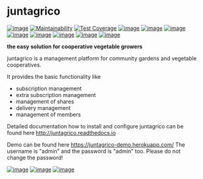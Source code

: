juntagrico
==========

[![image](https://github.com/juntagrico/juntagrico/actions/workflows/juntagrico-ci.yml/badge.svg?branch=main&event=push)](https://github.com/juntagrico/juntagrico/actions/workflows/juntagrico-ci.yml)
[![Maintainability](https://api.codeclimate.com/v1/badges/f9fccaf1602ddb23c69b/maintainability)](https://codeclimate.com/github/juntagrico/juntagrico/maintainability)
[![Test Coverage](https://api.codeclimate.com/v1/badges/f9fccaf1602ddb23c69b/test_coverage)](https://codeclimate.com/github/juntagrico/juntagrico/test_coverage)
[![image](https://img.shields.io/pypi/v/juntagrico.svg)](https://pypi.python.org/pypi/juntagrico)
[![image](https://img.shields.io/pypi/l/juntagrico.svg)](https://pypi.python.org/pypi/juntagrico)
[![image](https://img.shields.io/pypi/pyversions/juntagrico.svg)](https://pypi.python.org/pypi/juntagrico)
[![image](https://img.shields.io/pypi/status/juntagrico.svg)](https://pypi.python.org/pypi/juntagrico)
[![image](https://img.shields.io/pypi/dm/juntagrico.svg)](https://pypi.python.org/pypi/juntagrico/)
[![image](https://img.shields.io/github/last-commit/juntagrico/juntagrico.svg)](https://github.com/juntagrico/juntagrico)
[![image](https://img.shields.io/github/commit-activity/y/juntagrico/juntagrico)](https://github.com/juntagrico/juntagrico)
[![image](https://requires.io/github/juntagrico/juntagrico/requirements.svg?branch=master)](https://requires.io/github/juntagrico/juntagrico/requirements/?branch=master)

**the easy solution for cooperative vegetable growers**

juntagrico is a management platform for community gardens and vegetable
cooperatives.

It provides the basic functionality like

-   subscription management
-   extra subscription management
-   management of shares
-   delivery management
-   management of members

Detailed documentation how to install and configure juntagrico can be
found here <http://juntagrico.readthedocs.io>

Demo can be found here <https://juntagrico-demo.herokuapp.com/> The
username is "admin" and the password is "admin" too. Please do not
change the password!

[![image](http://forthebadge.com/images/badges/made-with-python.svg)](https://www.python.org/)
[![image](http://forthebadge.com/images/badges/built-with-love.svg)](https://forthebadge.com)
[![image](http://forthebadge.com/images/badges/powered-by-black-magic.svg)](https://forthebadge.com)
